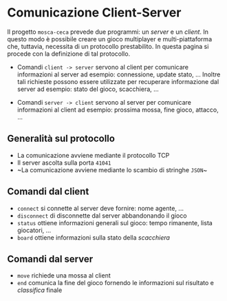 # Comunicazione Client-Server

Il progetto `mosca-ceca` prevede due programmi: un *server* e un *client*.
In questo modo è possibile creare un gioco multiplayer e multi-piattaforma
che, tuttavia, necessita di un protocollo prestabilito. In questa pagina 
si procede con la definizione di tal protocollo.

* Comandi `client -> server` servono al client per comunicare informazioni 
  al server ad esempio: connessione, update stato, ... Inoltre tali richieste
  possono essere utilizzate per recuperare informazione dal server ad esempio:
  stato del gioco, scacchiera, ...
  
* Comandi `server -> client` servono al server per comunicare informazioni
  al client ad esempio: prossima mossa, fine gioco, attacco, ...
  
## Generalità sul protocollo
* La comunicazione avviene mediante il protocollo TCP
* Il server ascolta sulla porta `41041`
* ~La comunicazione avviene mediante lo scambio di stringhe `JSON`~

  

## Comandi dal client

* `connect` si connette al server deve fornire: nome agente, ...
* `disconnect` di disconnette dal server abbandonando il gioco
* `status` ottiene informazioni generali sul gioco: tempo rimanente, lista giocatori, ...
* `board` ottiene informazioni sulla stato della *scacchiera*

## Comandi dal server

* `move` richiede una mossa al client
* `end` comunica la fine del gioco fornendo le informazioni sul risultato
  e *classifica* finale